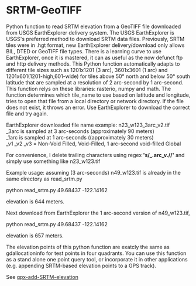 # SRTM-GeoTIFF
Python function to read SRTM elevation from a GeoTIFF file downloaded from USGS EarthExplorer delivery system.
The USGS EarthExplorer is USGS's preferred method to download SRTM data files. Previously, SRTM tiles were in .hgt format, new EarthExplorer delivery/download only allows BIL, DTED or GeoTIFF file types.
There is a learning curve to use EarthExplorer, once it is mastered, it can as useful as the now defunct ftp and http delivery methods.
This Python function automatically adapts to different tile sizes such as 1201x1201 (3 arc), 3601x3601 (1 arc) and 1201x601(1201-high,601-wide) for tiles above 50° north and below 50° south latitude that are sampled at a resolution of 2 arc-second by 1 arc-second.
This function relys on these libraries: rasterio, numpy and math.
The function determines which tile_name to use based on latitude and longitude, tries to open that file from a local directory or network directory. If the file does not exist, it throws an error. Use EarthExplorer to download the correct file and try again.

EarthExplorer downloaded file name example: n23_w123_3arc_v2.tif<br>
_3arc is sampled at 3 arc-seconds (approximately 90 meters)<br>
_1arc is sampled at 1 arc-seconds ((approximately 30 meters)<br>
_v1 _v2 _v3 = Non-Void Filled, Void-Filled, 1 arc-second void-filled Global<br>

For convenience, I delete trailing characters using regex **'s/_.arc_v.//'**  and simply use something like n23_w123.tif

Example usage:
assuming (3 arc-seconds) n49_w123.tif is already in the same directory as read_srtm.py

python read_srtm.py 49.68437 -122.14162

elevation is 644 meters.

Next download from EarthExplorer the 1 arc-second version of n49_w123.tif,

python read_srtm.py 49.68437 -122.14162

elevation is 657 meters.

The elevation points of this python function are exatcly the same as gdallocationinfo for test points in four quadrants. You can use this function as a stand alone one point query tool, or incorporate it in other applications (e.g. appending SRTM-based elevation points to a GPS track).

See [gpx-add-SRTM-elevation](https://github.com/nicholas-fong/gpx-add-SRTM-elevation)
